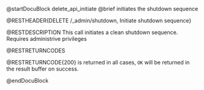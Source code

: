 
@startDocuBlock delete_api_initiate
@brief initiates the shutdown sequence

@RESTHEADER{DELETE /_admin/shutdown, Initiate shutdown sequence}

@RESTDESCRIPTION
This call initiates a clean shutdown sequence. Requires administrive privileges

@RESTRETURNCODES

@RESTRETURNCODE{200}
is returned in all cases, `OK` will be returned in the result buffer on success.

@endDocuBlock

